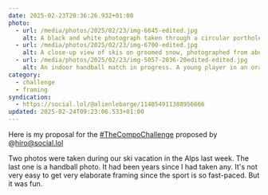 ```yaml
---
date: 2025-02-23T20:36:26.932+01:00
photo:
  - url: /media/photos/2025/02/23/img-6645-edited.jpg
    alt: A black and white photograph taken through a circular porthole window. Through the window, there's a view of a traditional alpine chalet with a snow-covered roof. The wooden structure has a chimney, and snow-covered mountains are visible in the background. The circular frame of the porthole creates a striking compositional element against the plain wall.
  - url: /media/photos/2025/02/23/img-6700-edited.jpg
    alt: A close-up view of skis on groomed snow, photographed from above. The tips of two black skis are visible against pristine white snow that shows parallel grooming lines. The texture of the packed snow is clearly visible with its characteristic linear patterns created by the grooming machine. The image has a strong geometric quality with the parallel lines of both the ski tracks and grooming marks.
  - url: /media/photos/2025/02/23/img-5057-2036-20edited-edited.jpg
    alt: An indoor handball match in progress. A young player in an orange and black jersey (likely number 2) is handling the ball while being defended by players in blue and black uniforms (one wearing number 17). The scene takes place in an indoor sports hall with typical handball court markings visible on the floor. The image captures the dynamic movement of handball, with the attacking player in mid-motion while controlling the ball.
category:
  - challenge
  - framing
syndication:
  - https://social.lol/@alienlebarge/114054911388956666
updated: 2025-02-24T09:23:06.533+01:00
---
```


Here is my proposal for the [#TheCompoChallenge](https://social.lol/tags/thecompochallenge) proposed by @hiro@social.lol

Two photos were taken during our ski vacation in the Alps last week.
The last one is a handball photo. It had been years since I had taken any. It's not very easy to get very elaborate framing since the sport is so fast-paced. But it was fun.

